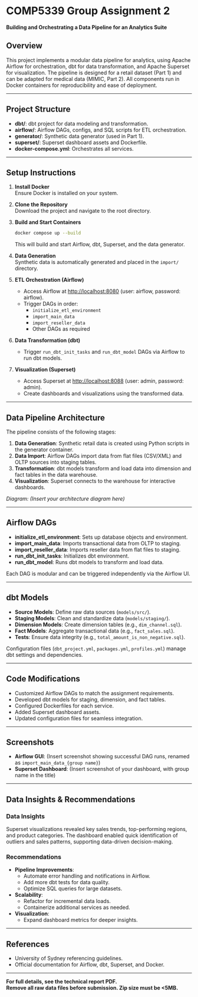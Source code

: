 # COMP5339 Group Assignment 2  
**Building and Orchestrating a Data Pipeline for an Analytics Suite**

## Overview

This project implements a modular data pipeline for analytics, using Apache Airflow for orchestration, dbt for data transformation, and Apache Superset for visualization. The pipeline is designed for a retail dataset (Part 1) and can be adapted for medical data (MIMIC, Part 2). All components run in Docker containers for reproducibility and ease of deployment.

---

## Project Structure

- **dbt/**: dbt project for data modeling and transformation.
- **airflow/**: Airflow DAGs, configs, and SQL scripts for ETL orchestration.
- **generator/**: Synthetic data generator (used in Part 1).
- **superset/**: Superset dashboard assets and Dockerfile.
- **docker-compose.yml**: Orchestrates all services.

---

## Setup Instructions

1. **Install Docker**  
	Ensure Docker is installed on your system.

2. **Clone the Repository**  
	Download the project and navigate to the root directory.

3. **Build and Start Containers**  
	```sh
	docker compose up --build
	```
	This will build and start Airflow, dbt, Superset, and the data generator.

4. **Data Generation**  
	Synthetic data is automatically generated and placed in the `import/` directory.

5. **ETL Orchestration (Airflow)**  
	- Access Airflow at [http://localhost:8080](http://localhost:8080) (user: airflow, password: airflow).
	- Trigger DAGs in order:
	  - `initialize_etl_environment`
	  - `import_main_data`
	  - `import_reseller_data`
	  - Other DAGs as required

6. **Data Transformation (dbt)**  
	- Trigger `run_dbt_init_tasks` and `run_dbt_model` DAGs via Airflow to run dbt models.

7. **Visualization (Superset)**  
	- Access Superset at [http://localhost:8088](http://localhost:8088) (user: admin, password: admin).
	- Create dashboards and visualizations using the transformed data.

---

## Data Pipeline Architecture

The pipeline consists of the following stages:

1. **Data Generation**: Synthetic retail data is created using Python scripts in the generator container.
2. **Data Import**: Airflow DAGs import data from flat files (CSV/XML) and OLTP sources into staging tables.
3. **Transformation**: dbt models transform and load data into dimension and fact tables in the data warehouse.
4. **Visualization**: Superset connects to the warehouse for interactive dashboards.

*Diagram: (Insert your architecture diagram here)*

---

## Airflow DAGs

- **initialize_etl_environment**: Sets up database objects and environment.
- **import_main_data**: Imports transactional data from OLTP to staging.
- **import_reseller_data**: Imports reseller data from flat files to staging.
- **run_dbt_init_tasks**: Initializes dbt environment.
- **run_dbt_model**: Runs dbt models to transform and load data.

Each DAG is modular and can be triggered independently via the Airflow UI.

---

## dbt Models

- **Source Models**: Define raw data sources (`models/src/`).
- **Staging Models**: Clean and standardize data (`models/staging/`).
- **Dimension Models**: Create dimension tables (e.g., `dim_channel.sql`).
- **Fact Models**: Aggregate transactional data (e.g., `fact_sales.sql`).
- **Tests**: Ensure data integrity (e.g., `total_amount_is_non_negative.sql`).

Configuration files (`dbt_project.yml`, `packages.yml`, `profiles.yml`) manage dbt settings and dependencies.

---

## Code Modifications

- Customized Airflow DAGs to match the assignment requirements.
- Developed dbt models for staging, dimension, and fact tables.
- Configured Dockerfiles for each service.
- Added Superset dashboard assets.
- Updated configuration files for seamless integration.

---

## Screenshots

- **Airflow GUI**: (Insert screenshot showing successful DAG runs, renamed as `import_main_data_{group name}`)
- **Superset Dashboard**: (Insert screenshot of your dashboard, with group name in the title)

---

## Data Insights & Recommendations

### Data Insights

Superset visualizations revealed key sales trends, top-performing regions, and product categories. The dashboard enabled quick identification of outliers and sales patterns, supporting data-driven decision-making.

### Recommendations

- **Pipeline Improvements**:  
  - Automate error handling and notifications in Airflow.
  - Add more dbt tests for data quality.
  - Optimize SQL queries for large datasets.
- **Scalability**:  
  - Refactor for incremental data loads.
  - Containerize additional services as needed.
- **Visualization**:  
  - Expand dashboard metrics for deeper insights.

---

## References

- University of Sydney referencing guidelines.
- Official documentation for Airflow, dbt, Superset, and Docker.

---

**For full details, see the technical report PDF.**  
**Remove all raw data files before submission. Zip size must be <5MB.**
